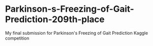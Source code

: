 # Parkinson-s-Freezing-of-Gait-Prediction-209th-place
My final submission for Parkinson's Freezing of Gait Prediction Kaggle competition
